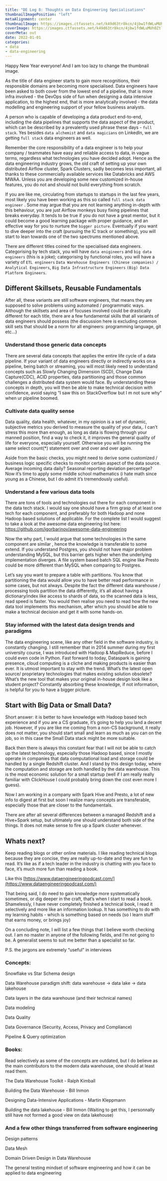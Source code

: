 ```yaml
---
title: "DE Log 8: Thoughts on Data Engineering Specialisations"
thumbnailImagePosition: "left"
metaAlignment: center
thumbnailImage: https://images.ctfassets.net/k49d63tr8kcn/4jbw1fdWLuMUh0Ztlb2dOn/6964e6b873b904392990355ed48c983a/data_pipeline-1-.svg
coverImage: https://images.ctfassets.net/k49d63tr8kcn/4jbw1fdWLuMUh0Ztlb2dOn/6964e6b873b904392990355ed48c983a/data_pipeline-1-.svg
coverMeta: out
date: 2022-01-01
categories:
- data
- data-engineering
---
```


Happy New Year everyone! And I am too lazy to change the thumbnail image.

<!--more-->

As the title of data engineer starts to gain more recognitions, their responsible domains are  becoming more specialised. Data engineers have been asked to both cover from the lowest end of a pipeline, that is more infra involved - the DevOps side of fun when designing a data intensive application, to the highest end, that is more analytically involved - the data modelling and engineering support of your fellow business analysts. 

A person who is capable of developing a data product end-to-end, including the data pipelines that supports the data aspect of the product, which can be described by a prevalently used phrase these days - `full stack`. Yes besides `data alchemist` and `data magicians` on LinkedIn, we are getting `full stack` data engineers as well. 

Remember the core responsibility of a data engineer is to help your company / teammates have easy and reliable access to data, in vague terms, regardless what technologies you have decided adopt. Hence as the data engineering industry grows, the old craft of setting up your own distributed Airflow cluster, Spark Clusters, sadly becomes less important, all thanks to these commercially available services like Databricks and AWS MWAA. Unless you are developing some new customized in-house features, you do not and should not build everything from scratch. 

If you are like me, circulating from startups to startups in the last few years, most likely you have been working as this so called `full stack data engineer` . Some may argue that you are not learning anything in-depth with this behaviour, you are just Airflow monkeys busy fixing pipelines that breaks everyday. It tends to be true if you do not have a great mentor, but it could become a good learning package with proper guidance, and an effective way for you to nurture the `bigger picture`. Eventually if you want to dive deeper into the craft (pursuing the IC track or something), you will start to lean towards one of the two spectrums mentioned above.

There are different titles coined for the specialised data engineers. Categorising by tech stack, you will have `data enigineers` and `big data engineers` (this is a joke); categorising by functional roles, you will have a variety of `ETL engineers` `Data Warehouse Engineers (Chinese companies) / Analytical Engineers`, `Big Data Infrastructure Engineers` `(Big) Data Platform Engineers`. 

## Different Skillsets, Reusable Fundamentals

After all, these variants are still software engineers, that means they are supposed to solve problems using automated / programmatic ways. Although the skillsets and area of focuses involved could be drastically different for each title, there are a few fundamental skills that all variants of data engineers should possess (the discussion here is excluding common skill sets that should be a norm for all engineers: programming language, git etc…)

### Understand those generic data concepts

There are several data concepts that applies the entire life cycle of a data pipeline. If your variant of data engineers directly or indirectly works on a pipeline, being batch or streaming, you will most likely need to understand concepts such as Slowly Changing Dimension (SCD), Change Data Capture(CDC), ACID properties, data partitioning and those common challenges a distributed data system would face. By understanding these concepts in depth, you will then be able to make technical decision with confidence, avoid saying “I saw this on StackOverflow but I m not sure why” when ur pipeline boomed.

### Cultivate data quality sense

Data quality, data health, whatever, in my opinion is a set of dynamic, subjective metrics you derived to measure the quality of your data,. I can’t stress this more than enough, as long as data is flowing through your manned position, find a way to check it, it improves the general quality of life for everyone, especially yourself. Otherwise you will be running the same select count(*) statement over and over and over again.

Aside from the basic checks, you might need to derive some customized / business logic specific checks to monitor certain aspect of the data source. Average incoming data daily? Seasonal reporting deviation percentage? Now it’s time to apply some middle school mathematics (i hate math since young as a Chinese, but I do admit it’s tremendously useful).

### Understand a few various data tools

There are tons of tools and technologies out there for each component in the data tech stack. I would say one should have a firm grasp of at least one tech for each component, and preferably for both Hadoop and none Hadoop based solutions of applicable. For the complete list I would suggest to take a look at the awesome data engineering list here: https://github.com/igorbarinov/awesome-data-engineering

Now the why part, I would argue that some technologies in the same component are similar , hence the knowledge is transferable to some extend. If you understand Postgres, you should not have major problem understanding MySQL, but this barrier gets higher when the underlying implementation diverges. A file system based batch SQL engine like Presto could be more different than MySQL when comparing to Postgres. 

Let’s say you want to prepare a table with partitions. You know that partitioning the data would allow you to have better read performance in some cases, but not always. Despite the fact the different data warehouse / processing tools partition the data differently, it’s all about having a dictionary/index like access to shards of data, so the scanned data is less, read speed is faster. You would then realise you need to read how the new data tool implements this mechanism, after which you should be able to make a technical decision and get it with some hands-on.

### Stay informed with the latest data design trends and paradigms

The data engineering scene, like any other field in the software industry, is constantly changing. I still remember that in 2014 summer during my first university course, I was introduced with Hadoop & MapReduce, before I could even code in Python. Fast forward to today, Dataspark is gaining presence, cloud computing is a cliche and making products is easier than ever. It is utmost important to stay with the trend. What’s the latest open source/ proprietary technologies that makes existing solution obsolete? What’s the new tool that makes your original in-house design look like a student project? Constantly absorbing these knowledge, if not information, is helpful for you to have a bigger picture. 

## Start with Big Data or Small Data?

Short answer: it is better to have knowledge with Hadoop based tech experience and if you are a CS graduate, it’s going to help you land a decent job. However, if you are like me coming from a non-CS background, it really does not matter, you should start small and learn as much as you can on the job, so in this case the Small Data stack might be more suitable. 

Back then there is always this constant fear that I will not be able to catch up the latest technology, especially those Hadoop based, since I mostly operate in companies that data computational load and storage could be handled by a single Redshift cluster. And I stand by this design today, where the computation and storage are both handled by the data warehouse. This is the most economic solution for a small startup (well if I am really really familiar with ClickHouse I could probably bring down the cost even more I guess).

Now I am working in a company with Spark Hive and Presto, a lot of new info to digest at first but soon I realize many concepts are transferable, especially those that are closer to the fundamentals. 

There are after all several differences between a managed Redshift and a Hive+Spark setup, but ultimately one should understand both side of the things. It does not make sense to fire up a Spark cluster whenever.

## Whats next?

Keep reading blogs or other online materials. I like reading technical blogs because they are concise, they are really up-to-date and they are fun to read. It’s like as if a tech leader in the industry is chatting with you face to face, it’s much more fun than reading a book. 

Like this [https://www.dataengineeringpodcast.com/](https://www.dataengineeringpodcast.com/) 

That being said, I do need to gain knowledge more systematically sometimes, or dig deeper in the craft, that’s when I start to read a book. Shamelessly, I have never completely finished a technical book, I read it selectively and more like an information lookup. It has something to do with my learning habits - which is something based on needs (so I learn stuff that earns money, or brings joy)

On a concluding note, I will list a few things that I believe worth checking out. I am no master in anyone of the following fields, and I’m not going to be. A generalist seems to suit me better than a specialist so far. 

P.S. the jargons are extremely “useful” in interviews

### Concepts:

Snowflake vs Star Schema design

Data Warehouse paradigm shift: data warehouse → data lake → data lakehouse

Data layers in the data warehouse (and their technical names)

Data modeling 

Data Quality

Data Governance (Security, Access, Privacy and Compliance)

Pipeline & Query optimization 

### Books:

Read selectively as some of the concepts are outdated, but I do believe as the main contributors to the modern data warehouse, one should at least read them.

The Data Warehouse Toolkit - Ralph Kimball 

Building the Data Warehouse - Bill Inmon

Designing Data-Intensive Applications - Martin Kleppmann

Building the data lakehouse - Bill Inmon (Waiting to get this, I personnally still have not formed a good view on data lakehouse)

### And a few other things transferred from software engineering

Design patterns

Data Mesh

Domain Driven Design in Data Warehouse

The general testing mindset of software engineering and how it can be applied to data engineering
